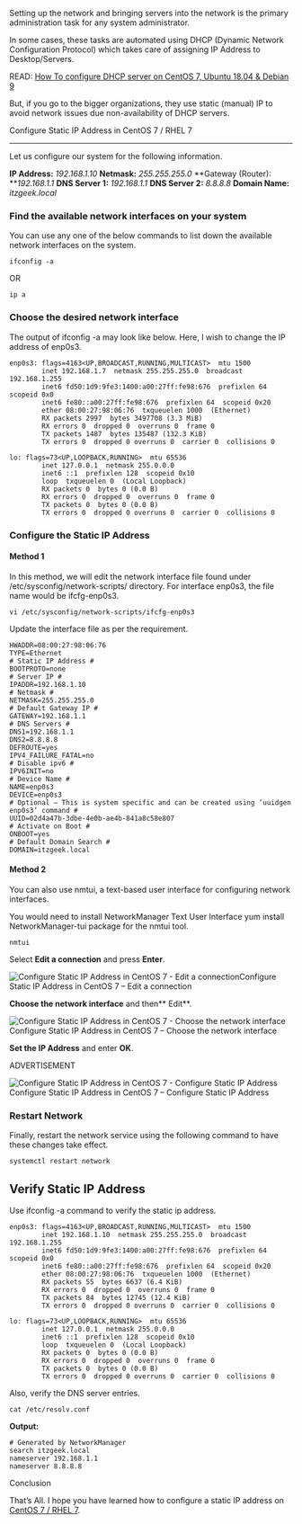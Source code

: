 Setting up the network and bringing servers into the network is the primary administration task for any system administrator.

In some cases, these tasks are automated using DHCP (Dynamic Network Configuration Protocol) which takes care of assigning IP Address to Desktop/Servers.

READ: [How To configure DHCP server on CentOS 7, Ubuntu 18.04 & Debian 9](https://www.itzgeek.com/how-tos/linux/ubuntu-how-tos/install-and-configure-dhcp-server-on-centos-7-ubuntu-14-04.html)

But, if you go to the bigger organizations, they use static (manual) IP to avoid network issues due non-availability of DHCP servers.

Configure Static IP Address in CentOS 7 / RHEL 7

-------------------------------------------------

Let us configure our system for the following information.

**IP Address:** *192.168.1.10*
**Netmask:** *255.255.255.0*
**Gateway (Router): ***192.168.1.1*
**DNS Server 1:** *192.168.1.1*
**DNS Server 2:** *8.8.8.8*
**Domain Name:** *itzgeek.local*

### Find the available network interfaces on your system

You can use any one of the below commands to list down the available network interfaces on the system.

    ifconfig -a

OR

    ip a

### Choose the desired network interface

The output of ifconfig -a may look like below. Here, I wish to change the IP address of enp0s3.

    enp0s3: flags=4163<UP,BROADCAST,RUNNING,MULTICAST>  mtu 1500
            inet 192.168.1.7  netmask 255.255.255.0  broadcast 192.168.1.255
            inet6 fd50:1d9:9fe3:1400:a00:27ff:fe98:676  prefixlen 64  scopeid 0x0
            inet6 fe80::a00:27ff:fe98:676  prefixlen 64  scopeid 0x20
            ether 08:00:27:98:06:76  txqueuelen 1000  (Ethernet)
            RX packets 2997  bytes 3497708 (3.3 MiB)
            RX errors 0  dropped 0  overruns 0  frame 0
            TX packets 1487  bytes 135487 (132.3 KiB)
            TX errors 0  dropped 0 overruns 0  carrier 0  collisions 0

    lo: flags=73<UP,LOOPBACK,RUNNING>  mtu 65536
            inet 127.0.0.1  netmask 255.0.0.0
            inet6 ::1  prefixlen 128  scopeid 0x10
            loop  txqueuelen 0  (Local Loopback)
            RX packets 0  bytes 0 (0.0 B)
            RX errors 0  dropped 0  overruns 0  frame 0
            TX packets 0  bytes 0 (0.0 B)
            TX errors 0  dropped 0 overruns 0  carrier 0  collisions 0

### Configure the Static IP Address

#### Method 1

In this method, we will edit the network interface file found under /etc/sysconfig/network-scripts/ directory. For interface enp0s3, the file name would be ifcfg-enp0s3.

    vi /etc/sysconfig/network-scripts/ifcfg-enp0s3

Update the interface file as per the requirement.

    HWADDR=08:00:27:98:06:76
    TYPE=Ethernet
    # Static IP Address #
    BOOTPROTO=none
    # Server IP #
    IPADDR=192.168.1.10
    # Netmask #
    NETMASK=255.255.255.0
    # Default Gateway IP #
    GATEWAY=192.168.1.1
    # DNS Servers #
    DNS1=192.168.1.1
    DNS2=8.8.8.8
    DEFROUTE=yes
    IPV4_FAILURE_FATAL=no
    # Disable ipv6 #
    IPV6INIT=no
    # Device Name #
    NAME=enp0s3
    DEVICE=enp0s3
    # Optional – This is system specific and can be created using ‘uuidgen enp0s3’ command #
    UUID=02d4a47b-3dbe-4e0b-ae4b-841a8c58e807
    # Activate on Boot #
    ONBOOT=yes
    # Default Domain Search #
    DOMAIN=itzgeek.local

#### **Method 2**

You can also use nmtui, a text-based user interface for configuring network interfaces.

You would need to install NetworkManager Text User Interface yum install NetworkManager-tui package for the nmtui tool.

    nmtui

Select **Edit a connection** and press **Enter**.

![Configure Static IP Address in CentOS 7 - Edit a connection](https://www.itzgeek.com/wp-content/uploads/2017/08/Configure-Static-IP-Address-in-CentOS-7-Edit-a-connection.png)Configure Static IP Address in CentOS 7 – Edit a connection

**Choose the network interface** and then** Edit**.

![Configure Static IP Address in CentOS 7 - Choose the network interface](https://www.itzgeek.com/wp-content/uploads/2017/08/Configure-Static-IP-Address-in-CentOS-7-Choose-the-network-interface.png)Configure Static IP Address in CentOS 7 – Choose the network interface

**Set the IP Address** and enter **OK**.

ADVERTISEMENT

 ![Configure Static IP Address in CentOS 7 - Configure Static IP Address](https://www.itzgeek.com/wp-content/uploads/2017/08/Configure-Static-IP-Address-in-CentOS-7-Configure-Static-IP-Address-1024x652.png)Configure Static IP Address in CentOS 7 – Configure Static IP Address

### Restart Network

Finally, restart the network service using the following command to have these changes take effect.

    systemctl restart network

Verify Static IP Address
------------------------

Use ifconfig -a command to verify the static ip address.

    enp0s3: flags=4163<UP,BROADCAST,RUNNING,MULTICAST>  mtu 1500
            inet 192.168.1.10  netmask 255.255.255.0  broadcast 192.168.1.255
            inet6 fd50:1d9:9fe3:1400:a00:27ff:fe98:676  prefixlen 64  scopeid 0x0
            inet6 fe80::a00:27ff:fe98:676  prefixlen 64  scopeid 0x20
            ether 08:00:27:98:06:76  txqueuelen 1000  (Ethernet)
            RX packets 55  bytes 6637 (6.4 KiB)
            RX errors 0  dropped 0  overruns 0  frame 0
            TX packets 84  bytes 12745 (12.4 KiB)
            TX errors 0  dropped 0 overruns 0  carrier 0  collisions 0

    lo: flags=73<UP,LOOPBACK,RUNNING>  mtu 65536
            inet 127.0.0.1  netmask 255.0.0.0
            inet6 ::1  prefixlen 128  scopeid 0x10
            loop  txqueuelen 0  (Local Loopback)
            RX packets 0  bytes 0 (0.0 B)
            RX errors 0  dropped 0  overruns 0  frame 0
            TX packets 0  bytes 0 (0.0 B)
            TX errors 0  dropped 0 overruns 0  carrier 0  collisions 0

Also, verify the DNS server entries.

    cat /etc/resolv.conf

**Output:**

    # Generated by NetworkManager
    search itzgeek.local
    nameserver 192.168.1.1
    nameserver 8.8.8.8

Conclusion

That’s All. I hope you have learned how to configure a static IP address on [CentOS 7 / RHEL 7](https://www.itzgeek.com/tag/centos-7).